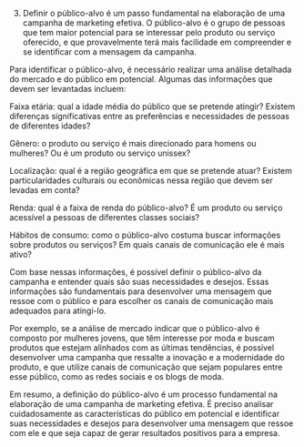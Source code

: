 
3) Definir o público-alvo é um passo fundamental na elaboração de uma campanha de marketing efetiva. O público-alvo é o grupo de pessoas que tem maior potencial para se interessar pelo produto ou serviço oferecido, e que provavelmente terá mais facilidade em compreender e se identificar com a mensagem da campanha.

Para identificar o público-alvo, é necessário realizar uma análise detalhada do mercado e do público em potencial. Algumas das informações que devem ser levantadas incluem:

Faixa etária: qual a idade média do público que se pretende atingir? Existem diferenças significativas entre as preferências e necessidades de pessoas de diferentes idades?

Gênero: o produto ou serviço é mais direcionado para homens ou mulheres? Ou é um produto ou serviço unissex?

Localização: qual é a região geográfica em que se pretende atuar? Existem particularidades culturais ou econômicas nessa região que devem ser levadas em conta?

Renda: qual é a faixa de renda do público-alvo? É um produto ou serviço acessível a pessoas de diferentes classes sociais?

Hábitos de consumo: como o público-alvo costuma buscar informações sobre produtos ou serviços? Em quais canais de comunicação ele é mais ativo?

Com base nessas informações, é possível definir o público-alvo da campanha e entender quais são suas necessidades e desejos. Essas informações são fundamentais para desenvolver uma mensagem que ressoe com o público e para escolher os canais de comunicação mais adequados para atingi-lo.

Por exemplo, se a análise de mercado indicar que o público-alvo é composto por mulheres jovens, que têm interesse por moda e buscam produtos que estejam alinhados com as últimas tendências, é possível desenvolver uma campanha que ressalte a inovação e a modernidade do produto, e que utilize canais de comunicação que sejam populares entre esse público, como as redes sociais e os blogs de moda.

Em resumo, a definição do público-alvo é um processo fundamental na elaboração de uma campanha de marketing efetiva. É preciso analisar cuidadosamente as características do público em potencial e identificar suas necessidades e desejos para desenvolver uma mensagem que ressoe com ele e que seja capaz de gerar resultados positivos para a empresa.
